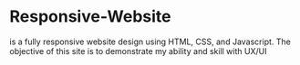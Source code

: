 # Responsive-Website
is a fully responsive website design using HTML, CSS, and Javascript.
The objective of this site is to demonstrate my ability and skill with UX/UI
